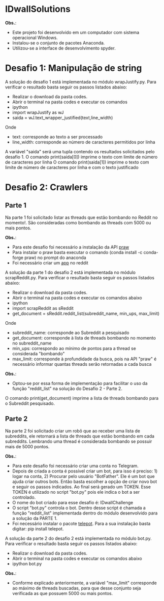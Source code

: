 # IDwallSolutions

**Obs.**:
- Este projeto foi desenvolvido em um computador com sistema operacional Windows. 
- Instalou-se o conjunto de pacotes Anaconda.
- Utilizou-se a interface de desenvolvimento spyder.

# Desafio 1: Manipulação de string

A solução do desafio 1 está implementada no módulo wrapJustify.py.
Para verificar o resultado basta seguir os passos listados abaixo:
- Realizar o download da pasta codes.
- Abrir o terminal na pasta codes e executar os comandos
- ipython
- import wrapJustify as wJ
- saida = wJ.text_wrapper_justified(text,line_width)

Onde
- text: corresponde ao texto a ser processado
- line_width: corresponde ao número de caracteres permitidos por linha

A variável "saida" será uma tupla contendo os resultados solicitados pelo desafio 1.
O comando print(saida[0]) imprime o texto com limite de número de caracteres por linha
O comando print(saida[1]) imprime o texto com limite de número de caracteres por linha e com o texto justificado

# Desafio 2: Crawlers

## Parte 1
Na parte 1 foi solicitado listar as threads que estão bombando no Reddit no momento!. São consideradas como bombando as threads com 5000 ou mais pontos.

**Obs.**:
- Para este desafio foi necessário a instalação da API [praw](https://praw.readthedocs.io/en/latest/)
- Para instalar o praw basta executar o comando (conda install -c conda-forge praw) no prompt do anaconda 
- Foi necessário criar um [app](https://www.reddit.com/prefs/apps) no reddit

A solução da parte 1 do desafio 2 está implementada no módulo scrapReddit.py.
Para verificar o resultado basta seguir os passos listados abaixo:
- Realizar o download da pasta codes.
- Abrir o terminal na pasta codes e executar os comandos abaixo
- ipython
- import scrapReddit as sReddit
- get_document = sReddit.reddit_list(subreddit_name, min_ups, max_limit)

Onde
- subreddit_name: corresponde ao Subreddit a pesquisado
- get_document: corresponde à lista de threads bombando no momento no subreddit_name
- min_ups: correspondo ao mínimo de pontos para a thread se considerada "bombando"
- max_limit: corresponde à profundidade da busca, pois na API "praw" é necessário informar quantas threads serão retornadas a cada busca

**Obs.**:
- Optou-se por essa forma de implementação para facilitar o uso da função "reddit_list" na solução do Desafio 2 - Parte 2.

O comando print(get_document) imprime a lista de threads bombando para o Subreddit pesquisado.

## Parte 2
Na parte 2 foi solicitado criar um robô que ao receber uma lista de subreddits, ele retornará a lista de threads que estão bombando em cada subreddits. Lembrando uma thread é considerada bombando se possuir mais de 5000 pontos.

**Obs.**:
- Para este desafio foi necessário criar uma conta no Telegram.
- Depois de criada a conta é possível criar um bot, para isso é preciso: 1) logar na conta, 2) Procurar pelo usuário "BotFather". Ele é um bot que ajuda criar outros bots. Então basta escolher a opção de criar novo bot e seguir os passos indicados. Ao final será gerado um TOKEN. Esse TOKEN é utilizado no script "bot.py" pois ele indica o bot a ser controlado.
- O nome do bot criado para esse desafio é: IDwallChallenge
- O script "bot.py" controla o bot. Dentro desse script é chamada a função "reddit_list" implementada dentro do módulo desenvolvido para a solução da PARTE 1.
- Foi necessário instalar o pacote [telepot](https://telepot.readthedocs.io/en/latest/). Para a sua instalação basta digitar: pip install telepot.

A solução da parte 2 do desafio 2 está implementada no módulo bot.py.
Para verificar o resultado basta seguir os passos listados abaixo:
- Realizar o download da pasta codes.
- Abrir o terminal na pasta codes e executar os comandos abaixo
- ipython bot.py

**Obs.**:
- Conforme explicado anteriormente, a variável "max_limit" corresponde ao máximo de threads buscadas, para que desse conjunto seja verificada as que possuem 5000 ou mais pontos.







